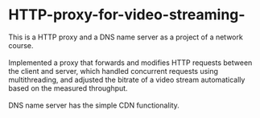 # HTTP-proxy-for-video-streaming-
This is a HTTP proxy and a DNS name server as a project of a network course.
<br/><br/>
Implemented a proxy that forwards and modifies HTTP requests between the client and server, which handled concurrent requests using multithreading, and adjusted the bitrate of a video stream automatically based on the measured throughput.
<br/><br/>
DNS name server has the simple CDN functionality.